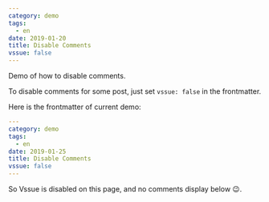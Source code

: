 ```yaml
---
category: demo
tags:
  - en
date: 2019-01-20
title: Disable Comments
vssue: false
---
```


Demo of how to disable comments.

<!-- more -->

To disable comments for some post, just set `vssue: false` in the frontmatter.

Here is the frontmatter of current demo:

```yaml {7}
---
category: demo
tags:
  - en
date: 2019-01-25
title: Disable Comments
vssue: false
---
```

So Vssue is disabled on this page, and no comments display below :wink:.
